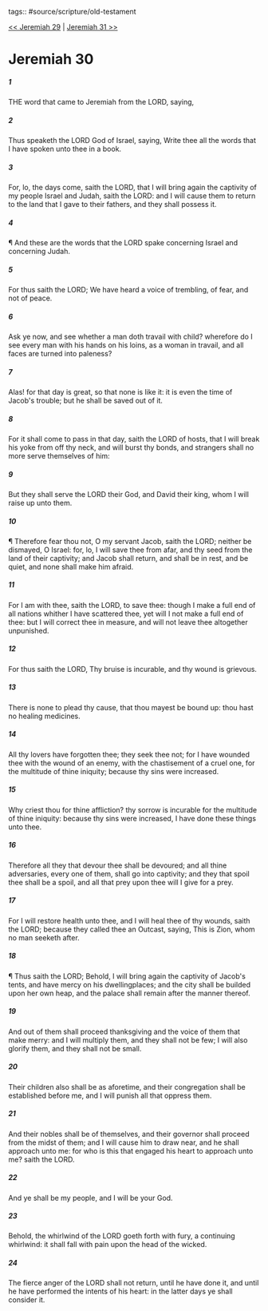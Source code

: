 tags:: #source/scripture/old-testament

[<< Jeremiah 29](old-testament/24_Jeremiah/Jeremiah_29.md) | [Jeremiah 31 >>](old-testament/24_Jeremiah/Jeremiah_31.md)

# Jeremiah 30

##### 1

THE word that came to Jeremiah from the LORD, saying,

##### 2

Thus speaketh the LORD God of Israel, saying, Write thee all the words that I have spoken unto thee in a book.

##### 3

For, lo, the days come, saith the LORD, that I will bring again the captivity of my people Israel and Judah, saith the LORD: and I will cause them to return to the land that I gave to their fathers, and they shall possess it.

##### 4

¶ And these are the words that the LORD spake concerning Israel and concerning Judah.

##### 5

For thus saith the LORD; We have heard a voice of trembling, of fear, and not of peace.

##### 6

Ask ye now, and see whether a man doth travail with child? wherefore do I see every man with his hands on his loins, as a woman in travail, and all faces are turned into paleness?

##### 7

Alas! for that day is great, so that none is like it: it is even the time of Jacob's trouble; but he shall be saved out of it.

##### 8

For it shall come to pass in that day, saith the LORD of hosts, that I will break his yoke from off thy neck, and will burst thy bonds, and strangers shall no more serve themselves of him:

##### 9

But they shall serve the LORD their God, and David their king, whom I will raise up unto them.

##### 10

¶ Therefore fear thou not, O my servant Jacob, saith the LORD; neither be dismayed, O Israel: for, lo, I will save thee from afar, and thy seed from the land of their captivity; and Jacob shall return, and shall be in rest, and be quiet, and none shall make him afraid.

##### 11

For I am with thee, saith the LORD, to save thee: though I make a full end of all nations whither I have scattered thee, yet will I not make a full end of thee: but I will correct thee in measure, and will not leave thee altogether unpunished.

##### 12

For thus saith the LORD, Thy bruise is incurable, and thy wound is grievous.

##### 13

There is none to plead thy cause, that thou mayest be bound up: thou hast no healing medicines.

##### 14

All thy lovers have forgotten thee; they seek thee not; for I have wounded thee with the wound of an enemy, with the chastisement of a cruel one, for the multitude of thine iniquity; because thy sins were increased.

##### 15

Why criest thou for thine affliction? thy sorrow is incurable for the multitude of thine iniquity: because thy sins were increased, I have done these things unto thee.

##### 16

Therefore all they that devour thee shall be devoured; and all thine adversaries, every one of them, shall go into captivity; and they that spoil thee shall be a spoil, and all that prey upon thee will I give for a prey.

##### 17

For I will restore health unto thee, and I will heal thee of thy wounds, saith the LORD; because they called thee an Outcast, saying, This is Zion, whom no man seeketh after.

##### 18

¶ Thus saith the LORD; Behold, I will bring again the captivity of Jacob's tents, and have mercy on his dwellingplaces; and the city shall be builded upon her own heap, and the palace shall remain after the manner thereof.

##### 19

And out of them shall proceed thanksgiving and the voice of them that make merry: and I will multiply them, and they shall not be few; I will also glorify them, and they shall not be small.

##### 20

Their children also shall be as aforetime, and their congregation shall be established before me, and I will punish all that oppress them.

##### 21

And their nobles shall be of themselves, and their governor shall proceed from the midst of them; and I will cause him to draw near, and he shall approach unto me: for who is this that engaged his heart to approach unto me? saith the LORD.

##### 22

And ye shall be my people, and I will be your God.

##### 23

Behold, the whirlwind of the LORD goeth forth with fury, a continuing whirlwind: it shall fall with pain upon the head of the wicked.

##### 24

The fierce anger of the LORD shall not return, until he have done it, and until he have performed the intents of his heart: in the latter days ye shall consider it.
